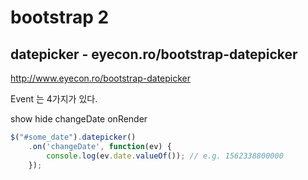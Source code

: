 # bootstrap 2
## datepicker - eyecon.ro/bootstrap-datepicker

http://www.eyecon.ro/bootstrap-datepicker

Event 는 4가지가 있다.

show
hide
changeDate
onRender

```javascript
$("#some_date").datepicker()
    .on('changeDate', function(ev) {
        console.log(ev.date.valueOf()); // e.g. 1562338800000
    });
```
